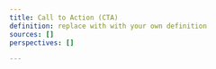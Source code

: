 ```yaml
---
title: Call to Action (CTA)
definition: replace with with your own definition
sources: []
perspectives: []

---
```

